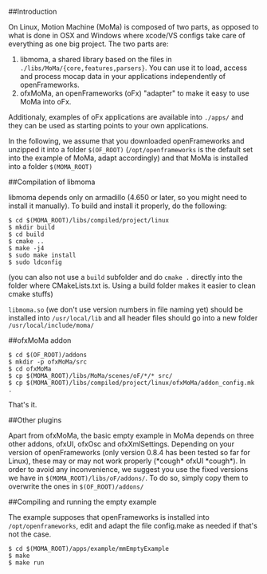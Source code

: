 ##Introduction

On Linux, Motion Machine (MoMa) is composed of two parts, as opposed to what is done in OSX and Windows where xcode/VS configs take care of everything as one big project. The two parts are:

1. libmoma, a shared library based on the files in `./libs/MoMa/{core,features,parsers}`. You can use it to load, access and process mocap data in your applications independently of openFrameworks.
2. ofxMoMa, an openFrameworks (oFx) "adapter" to make it easy to use MoMa into oFx.

Additionaly, examples of oFx applications are available into `./apps/` and they can be used as starting points to your own applications.

In the following, we assume that you downloaded openFrameworks and unzipped it into a folder `$(OF_ROOT)` (`/opt/openframeworks` is the default set into the example of MoMa, adapt accordingly) and that MoMa is installed into a folder `$(MOMA_ROOT)`

##Compilation of libmoma

libmoma depends only on armadillo (4.650 or later, so you might need to install it manually). To build and install it properly, do the following:

```
$ cd $(MOMA_ROOT)/libs/compiled/project/linux
$ mkdir build
$ cd build
$ cmake ..
$ make -j4
$ sudo make install
$ sudo ldconfig
```

(you can also not use a `build` subfolder and do `cmake .` directly into the folder where CMakeLists.txt is. Using a build folder makes it easier to clean cmake stuffs)

`libmoma.so` (we don't use version numbers in file naming yet) should be installed into `/usr/local/lib` and all header files should go into a new folder `/usr/local/include/moma/`

##ofxMoMa addon

```
$ cd $(OF_ROOT)/addons
$ mkdir -p ofxMoMa/src
$ cd ofxMoMa
$ cp $(MOMA_ROOT)/libs/MoMa/scenes/oF/*/* src/
$ cp $(MOMA_ROOT)/libs/compiled/project/linux/ofxMoMa/addon_config.mk .
```

That's it.

##Other plugins

Apart from ofxMoMa, the basic empty example in MoMa depends on three other addons, ofxUI, ofxOsc and ofxXmlSettings. Depending on your version of openFrameworks (only version 0.8.4 has been tested so far for Linux), these may or may not work properly (\*cough\* ofxUI \*cough\*). In order to avoid any inconvenience, we suggest you use the fixed versions we have in `$(MOMA_ROOT)/libs/oF/addons/`. To do so, simply copy them to overwrite the ones in `$(OF_ROOT)/addons/`

##Compiling and running the empty example

The example supposes that openFrameworks is installed into `/opt/openframeworks`, edit and adapt the file config.make as needed if that's not the case.

```
$ cd $(MOMA_ROOT)/apps/example/mmEmptyExample
$ make
$ make run
```
